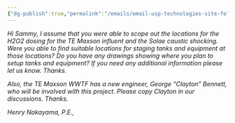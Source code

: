 ```yaml
---
{"dg-publish":true,"permalink":"/emails/email-usp-technologies-site-followup-discussion-24-jan-2025/","noteIcon":"","created":"2025-05-20T09:18:16.030-05:00"}
---
```



*Hi Sammy, I assume that you were able to scope out the locations for the H2O2 dosing for the TE Maxson influent and the Solae caustic shocking. Were you able to find suitable locations for staging tanks and equipment at those locations? Do you have any drawings showing where you plan to setup tanks and equipment? If you need any additional information please let us know. Thanks.*

*Also, the TE Maxson WWTF has a new engineer, George “Clayton” Bennett, who will be involved with this project. Please copy Clayton in our discussions. Thanks.*

*Henry Nakayama, P.E.,*